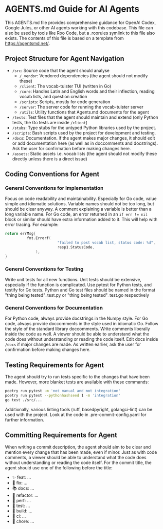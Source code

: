# AGENTS.md Guide for AI Agents

This AGENTS.md file provides comprehensive guidance for OpenAI Codex, Google Jules, or other AI agents working with this codebase.
This file can also be used by tools like Roo Code, but a .roorules symlink to this file also exists.
The contents of this file is based on a template from https://agentsmd.net/.

## Project Structure for Agent Navigation

- `/src`: Source code that the agent should analyse
  - `/_vendor`: Vendored dependencies (the agent should not modify these)
  - `/client`: The vocab-tuister TUI (written in Go)
  - `/core`: Handles Latin and English words and their inflection, reading vocab lists, and question creation
  - `/scripts`: Scripts, mostly for code generation
  - `/server`: The server code for running the vocab-tuister server
  - `/utils`: Utility functions that Agents.md documents for the agent
- `/tests`: Test files that the agent should maintain and extend (only Python tests, the Go tests are inside `/client`)
- `/stubs`: Type stubs for the untyped Python libraries used by the project.
- `/scripts`: Bash scripts used by the project for development and testing.
- `/docs`: Documentation. If the agent makes major changes, it should edit or add documentation here (as well as in doccomments and docstrings). Ask the user for confirmation before making changes here.
- `/assets`: Static assets i.e. vocab lists (the agent should not modify these directly unless there is a direct issue)

## Coding Conventions for Agent

### General Conventions for Implementation

Focus on code readability and maintainability. Especially for Go code, value simple and idiomatic solutions.
Variable names should not be too long, but should be clear anyway. A comment explaining a variable is better than a long variable name.
For Go code, an error returned in an `if err != nil` block or similar should have extra information added to it. This will help with error tracing. For example:

```go
return errMsg{
	      fmt.Errorf(
				        "failed to post vocab list, status code: %d",
				        resp1.StatusCode,
			  ),
}
```

### General Conventions for Testing

Write unit tests for all new functions. Unit tests should be extensive, especially if the function is complicated.
Use pytest for Python tests, and testify for Go tests.
Python and Go test files should be named in the format "thing being tested"\_test.py or "thing being tested"\_test.go respectively

### General Conventions for Documentation

For Python code, always provide docstrings in the Numpy style.
For Go code, always provide doccomments in the style used in idiomatic Go. Follow the style of the standard library doccomments.
Write comments liberally inside the code as well. A viewer should be able to understand what the code does without understanding or reading the code itself.
Edit docs inside `/docs` if major changes are made. As written earlier, ask the user for confirmation before making changes here.

## Testing Requirements for Agent

The agent should try to run tests specific to the changes that have been made.
However, more blanket tests are available with these commands:

```bash
poetry run pytest -m 'not manual and not integration'
poetry run pytest --pythonhashseed 1 -m 'integration'
go test ./src/...
```

Additionally, various linting tools (ruff, basedpyright, golangci-lint) can be used with the project.
Look at the code in .pre-commit-config.yaml for further information.

## Committing Requirements for Agent

When writing a commit description, the agent should aim to be clear and mention every change that has been made, even if minor. Just as with code comments, a viewer should be able to understand what the code does without understanding or reading the code itself.
For the commit title, the agent should use one of the following before the title:

- ✨ feat: ...
- 🐛 fix: ...
- 📚 docs: ...
- 🔨 refactor: ...
- 🚀 perf: ...
- 🚨 test: ...
- 🚧 build: ...
- 🤖 ci: ...
- 🧹 chore: ...

